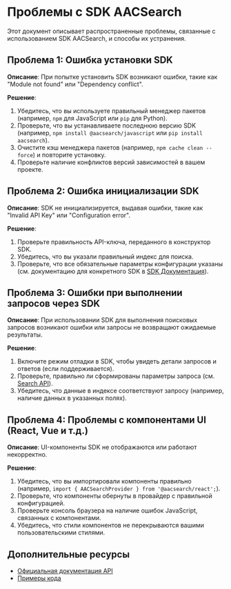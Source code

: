 # Проблемы с SDK AACSearch

Этот документ описывает распространенные проблемы, связанные с использованием SDK AACSearch, и способы их устранения.

## Проблема 1: Ошибка установки SDK

**Описание**: При попытке установить SDK возникают ошибки, такие как "Module not found" или "Dependency conflict".

**Решение**:

1. Убедитесь, что вы используете правильный менеджер пакетов (например, `npm` для JavaScript или `pip` для Python).
2. Проверьте, что вы устанавливаете последнюю версию SDK (например, `npm install @aacsearch/javascript` или `pip install aacsearch`).
3. Очистите кэш менеджера пакетов (например, `npm cache clean --force`) и повторите установку.
4. Проверьте наличие конфликтов версий зависимостей в вашем проекте.

## Проблема 2: Ошибка инициализации SDK

**Описание**: SDK не инициализируется, выдавая ошибки, такие как "Invalid API Key" или "Configuration error".

**Решение**:

1. Проверьте правильность API-ключа, переданного в конструктор SDK.
2. Убедитесь, что вы указали правильный индекс для поиска.
3. Проверьте, что все обязательные параметры конфигурации указаны (см. документацию для конкретного SDK в [SDK Документация](./../sdk/)).

## Проблема 3: Ошибки при выполнении запросов через SDK

**Описание**: При использовании SDK для выполнения поисковых запросов возникают ошибки или запросы не возвращают ожидаемые результаты.

**Решение**:

1. Включите режим отладки в SDK, чтобы увидеть детали запросов и ответов (если поддерживается).
2. Проверьте, правильно ли сформированы параметры запроса (см. [Search API](./../api/search.md)).
3. Убедитесь, что данные в индексе соответствуют запросу (например, наличие данных в указанных полях).

## Проблема 4: Проблемы с компонентами UI (React, Vue и т.д.)

**Описание**: UI-компоненты SDK не отображаются или работают некорректно.

**Решение**:

1. Убедитесь, что вы импортировали компоненты правильно (например, `import { AACSearchProvider } from '@aacsearch/react';`).
2. Проверьте, что компоненты обернуты в провайдер с правильной конфигурацией.
3. Проверьте консоль браузера на наличие ошибок JavaScript, связанных с компонентами.
4. Убедитесь, что стили компонентов не перекрываются вашими пользовательскими стилями.

## Дополнительные ресурсы

- [Официальная документация API](./../api/quickstart.md)
- [Примеры кода](./../examples/README.md)
